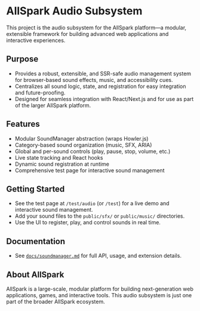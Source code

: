 # AllSpark Audio Subsystem

This project is the audio subsystem for the AllSpark platform—a modular, extensible framework for building advanced web applications and interactive experiences.

## Purpose

- Provides a robust, extensible, and SSR-safe audio management system for browser-based sound effects, music, and accessibility cues.
- Centralizes all sound logic, state, and registration for easy integration and future-proofing.
- Designed for seamless integration with React/Next.js and for use as part of the larger AllSpark platform.

## Features

- Modular SoundManager abstraction (wraps Howler.js)
- Category-based sound organization (music, SFX, ARIA)
- Global and per-sound controls (play, pause, stop, volume, etc.)
- Live state tracking and React hooks
- Dynamic sound registration at runtime
- Comprehensive test page for interactive sound management

## Getting Started

- See the test page at `/test/audio` (or `/test`) for a live demo and interactive sound management.
- Add your sound files to the `public/sfx/` or `public/music/` directories.
- Use the UI to register, play, and control sounds in real time.

## Documentation

- See [`docs/soundmanager.md`](docs/soundmanager.md) for full API, usage, and extension details.

## About AllSpark

AllSpark is a large-scale, modular platform for building next-generation web applications, games, and interactive tools. This audio subsystem is just one part of the broader AllSpark ecosystem. 